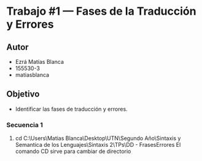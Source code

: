 # Trabajo #1 — Fases de la Traducción y Errores
## Autor
 * Ezrá Matías Blanca
 * 155530-3
 * matiasblanca
## Objetivo
 * Identificar las fases de traducción y errores.
 ### Secuencia 1
 1. cd C:\Users\Matias Blanca\Desktop\UTN\Segundo Año\Sintaxis y Semantica de los Lenguajes\Sintaxis 2\TPs\DD - FrasesErrores
 El comando CD sirve para cambiar de directorio
